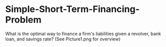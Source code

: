 # Simple-Short-Term-Financing-Problem
What is the optimal way to finance a firm's liabilities given a revolver, bank loan, and savings rate?
(See Picture1.png for overview)
